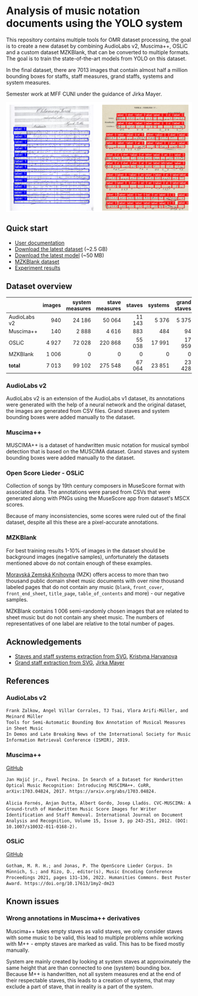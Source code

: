 # Analysis of music notation documents using the YOLO system

This repository contains multiple tools for OMR dataset processing, the goal is to create a new dataset by combining AudioLabs v2, Muscima++, OSLiC and a custom dataset MZKBlank, that can be converted to multiple formats. The goal is to train the state-of-the-art models from YOLO on this dataset.

In the final dataset, there are 7013 images that contain almost half a million bounding boxes for staffs, staff measures, grand staffs, systems and system measures.

Semester work at MFF CUNI under the guidance of Jirka Mayer.

![](docs/prediction-showcase.png)

## Quick start

- [User documentation](docs/README.md)
- [Download the latest dataset](https://github.com/v-dvorak/omr-layout-analysis/tree/datasets-release) (~2.5 GB)
- [Download the latest model](https://github.com/v-dvorak/omr-layout-analysis/releases) (~50 MB)
- [MZKBlank dataset](app/MZKBlank/README.md)
- [Experiment results](https://github.com/v-dvorak/omr-layout-analysis/tree/evaluation-release)

## Dataset overview

|| images | system measures | stave measures | staves | systems | grand staves |
|-|-:|-:|-:|-:|-:|-:|
| AudioLabs v2 | 940 | 24 186 | 50 064 | 11 143 | 5 376 | 5 375 |
| Muscima++ | 140 | 2 888 | 4 616 | 883 | 484 | 94 |
| OSLiC | 4 927 | 72 028 | 220 868 | 55 038 | 17 991 | 17 959 |
| MZKBlank | 1 006 | 0 | 0 | 0 | 0 | 0 |
| **total** | 7 013 | 99 102 | 275 548 | 67 064 | 23 851 | 23 428 |

### AudioLabs v2

AudioLabs v2 is an extension of the AudioLabs v1 dataset, its annotations were generated with the help of a neural network and the original dataset, the images are generated from CSV files. Grand staves and system bounding boxes were added manually to the dataset.

### Muscima++

MUSCIMA++ is a dataset of handwritten music notation for musical symbol detection that is based on the MUSCIMA dataset. Grand staves and system bounding boxes were added manually to the dataset.

### Open Score Lieder - OSLiC

Collection of songs by 19th century composers in MuseScore format with associated data. The annotations were parsed from CSVs that were generated along with PNGs using the MuseScore app from dataset's MSCX scores.

Because of many inconsistencies, some scores were ruled out of the final dataset, despite all this these are a pixel-accurate annotations.

### MZKBlank

For best training results 1-10\% of images in the dataset should be background images (negative samples), unfortunately the datasets mentioned above do not contain enough of these examples.

[Moravská Zemská Knihovna](https://www.digitalniknihovna.cz/mzk/) (MZK) offers access to more than two thousand public domain sheet music documents with over nine thousand labeled pages that do not contain any music (`blank`, `front_cover`, `front_end_sheet`, `title_page`, `table_of_contents` and more) - our negative samples.

MZKBlank contains 1 006 semi-randomly chosen images that are related to sheet music but do not contain any sheet music. The numbers of representatives of one label are relative to the total number of pages.

## Acknowledgements

- [Staves and staff systems extraction from SVG](https://github.com/Kristyna-Harvanova/Bachelor-Thesis), [Kristyna Harvanova](https://github.com/Kristyna-Harvanova)
- [Grand staff extraction from SVG](https://github.com/ufal/olimpic-icdar24), [Jirka Mayer](https://github.com/Jirka-Mayer)

## References

### AudioLabs v2

```
Frank Zalkow, Angel Villar Corrales, TJ Tsai, Vlora Arifi-Müller, and Meinard Müller
Tools for Semi-Automatic Bounding Box Annotation of Musical Measures in Sheet Music
In Demos and Late Breaking News of the International Society for Music Information Retrieval Conference (ISMIR), 2019.
```

### Muscima++

[GitHub](https://github.com/OMR-Research/muscima-pp)

```
Jan Hajič jr., Pavel Pecina. In Search of a Dataset for Handwritten Optical Music Recognition: Introducing MUSCIMA++. CoRR, arXiv:1703.04824, 2017. https://arxiv.org/abs/1703.04824.

Alicia Fornés, Anjan Dutta, Albert Gordo, Josep Lladós. CVC-MUSCIMA: A Ground-truth of Handwritten Music Score Images for Writer Identification and Staff Removal. International Journal on Document Analysis and Recognition, Volume 15, Issue 3, pp 243-251, 2012. (DOI: 10.1007/s10032-011-0168-2).
```

### OSLiC

[GitHub](https://github.com/OpenScore/Lieder?tab=readme-ov-file)

```
Gotham, M. R. H.; and Jonas, P. The OpenScore Lieder Corpus. In Münnich, S.; and Rizo, D., editor(s), Music Encoding Conference Proceedings 2021, pages 131–136, 2022. Humanities Commons. Best Poster Award. https://doi.org/10.17613/1my2-dm23
```

## Known issues

### Wrong annotations in Muscima++ derivatives

Muscima++ takes empty staves as valid staves, we only consider staves with some music to be valid, this lead to multiple problems while working with M++ - empty staves are marked as valid. This has to be fixed mostly manually.

System are mainly created by looking at system staves at approximately the same height that are than connected to one (system) bounding box. Because M++ is handwritten, not all system measures end at the end of their respectable staves, this leads to a creation of systems, that may exclude a part of stave, that in reality is a part of the system.

